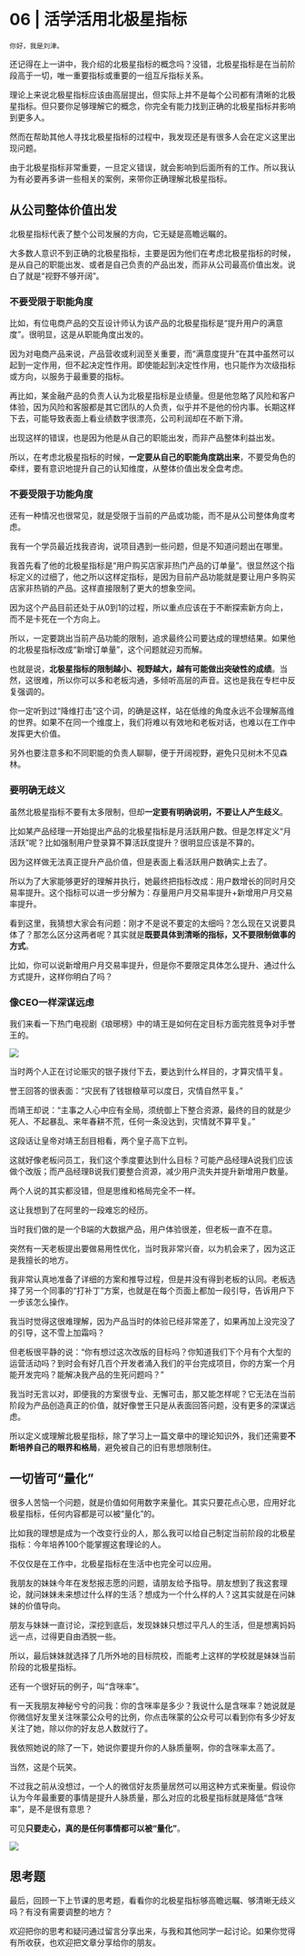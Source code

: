 # 06 | 活学活用北极星指标

    你好，我是刘津。

还记得在上一讲中，我介绍的北极星指标的概念吗？没错，北极星指标是在当前阶段高于一切，唯一重要指标或重要的一组互斥指标关系。

理论上来说北极星指标应该由高层提出，但实际上并不是每个公司都有清晰的北极星指标。但只要你足够理解它的概念，你完全有能力找到正确的北极星指标并影响到更多人。

然而在帮助其他人寻找北极星指标的过程中，我发现还是有很多人会在定义这里出现问题。

由于北极星指标非常重要，一旦定义错误，就会影响到后面所有的工作。所以我认为有必要再多讲一些相关的案例，来带你正确理解北极星指标。

## 从公司整体价值出发

北极星指标代表了整个公司发展的方向，它无疑是高瞻远瞩的。

大多数人意识不到正确的北极星指标，主要是因为他们在考虑北极星指标的时候，是从自己的职能出发、或者是自己负责的产品出发，而非从公司最高价值出发。说白了就是“视野不够开阔”。

### 不要受限于职能角度

比如，有位电商产品的交互设计师认为该产品的北极星指标是“提升用户的满意度”。很明显，这是从职能角度出发的。

因为对电商产品来说，产品营收或利润至关重要，而“满意度提升”在其中虽然可以起到一定作用，但不起决定性作用。即使能起到决定性作用，也只能作为次级指标或方向，以服务于最重要的指标。

再比如，某金融产品的负责人认为北极星指标是业绩量。但是他忽略了风险和客户体验，因为风险和客服都是其它团队的人负责，似乎并不是他的份内事。长期这样下去，可能导致表面上看业绩数字很漂亮，公司利润却在不断下滑。

出现这样的错误，也是因为他是从自己的职能出发，而非产品整体利益出发。

所以，在考虑北极星指标的时候，**一定要从自己的职能角度跳出来**，不要受角色的牵绊，要有意识地提升自己的认知维度，从整体价值出发全盘考虑。

### 不要受限于功能角度

还有一种情况也很常见，就是受限于当前的产品或功能，而不是从公司整体角度考虑。

我有一个学员最近找我咨询，说项目遇到一些问题，但是不知道问题出在哪里。

我首先看了他的北极星指标是“用户购买店家非热门产品的订单量”。很显然这个指标定义的过细了，他之所以这样定指标，是因为目前产品功能就是要让用户多购买店家非热销的产品。这样直接限制了更大的想象空间。

因为这个产品目前还处于从0到1的过程，所以重点应该在于不断探索新方向上，而不是卡死在一个方向上。

所以，一定要跳出当前产品功能的限制，追求最终公司要达成的理想结果。如果他的北极星指标改成“新增订单量”，这个问题就迎刃而解。

也就是说，**北极星指标的限制越小、视野越大，越有可能做出突破性的成绩**。当然，这很难，所以你可以多和老板沟通，多倾听高层的声音。这也是我在专栏中反复强调的。

你一定听到过“降维打击”这个词，的确是这样，站在低维的角度永远不会理解高维的世界。如果不在同一个维度上，我们将难以有效地和老板对话，也难以在工作中发挥更大价值。

另外也要注意多和不同职能的负责人聊聊，便于开阔视野，避免只见树木不见森林。

### 要明确无歧义

虽然北极星指标不要有太多限制，但却**一定要有明确说明，不要让人产生歧义**。

比如某产品经理一开始提出产品的北极星指标是月活跃用户数。但是怎样定义“月活跃”呢？比如强制用户登录算不算活跃度提升？很明显应该是不算的。

因为这样做无法真正提升产品价值，但是表面上看活跃用户数确实上去了。

所以为了大家能够更好的理解并执行，她最终把指标改成：用户数增长的同时月交易率提升。这个指标可以进一步分解为：存量用户月交易率提升+新增用户月交易率提升。

看到这里，我猜想大家会有问题：刚才不是说不要定的太细吗？怎么现在又说要具体了？那怎么区分这两者呢？其实就是**既要具体到清晰的指标，又不要限制做事的方式**。

比如，你可以说新增用户月交易率提升，但是你不要限定具体怎么提升、通过什么方式提升，这样你明白了吗？

### 像CEO一样深谋远虑

我们来看一下热门电视剧《琅琊榜》中的靖王是如何在定目标方面完胜竞争对手誉王的。

![](https://static001.geekbang.org/resource/image/53/ab/538794fd3c0acdbb170c4464423615ab.jpg)

当时两个人正在讨论赈灾的银子拨付下去，要达到什么样目的，才算灾情平复。

誉王回答的很表面：“灾民有了钱银粮草可以度日，灾情自然平复。”

而靖王却说：“主事之人心中应有全局，须统御上下整合资源，最终的目的就是少死人、不起暴乱、来年春耕不荒，任何一条没达到，灾情就不算平复。”

这段话让皇帝对靖王刮目相看，两个皇子高下立判。

这就好像老板问员工，我们这个季度要达到什么目标？可能产品经理A说我们应该做个改版；而产品经理B说我们要整合资源，减少用户流失并提升新增用户数量。

两个人说的其实都没错，但是思维和格局完全不一样。

这让我想到了在阿里的一段难忘的经历。

当时我们做的是一个B端的大数据产品，用户体验很差，但老板一直不在意。

突然有一天老板提出要做易用性优化，当时我非常兴奋，以为机会来了，因为这正是我擅长的地方。

我非常认真地准备了详细的方案和推导过程，但是并没有得到老板的认同。老板选择了另一个同事的“打补丁”方案，也就是在每个页面上都加一段引导，告诉用户下一步该怎么操作。

我当时觉得这很难理解，因为产品当时的体验已经非常差了，如果再加上没完没了的引导，这不雪上加霜吗？

但老板很平静的说：“你有想过这次改版的目标吗？你知道我们下个月有个大型的运营活动吗？到时会有好几百个开发者涌入我们的平台完成项目，你的方案一个月能开发完吗？能解决我产品的生死问题吗？”

我当时无言以对，即便我的方案很专业、无懈可击，那又能怎样呢？它无法在当前阶段为产品创造真正的价值，就好像誉王只是从表面回答问题，没有更多的深谋远虑。

所以定义或理解北极星指标，除了学习上一篇文章中的理论知识外，我们还需要**不断培养自己的眼界和格局**，避免被自己的旧有思想限制住。

## 一切皆可“量化”

很多人苦恼一个问题，就是价值如何用数字来量化。其实只要花点心思，应用好北极星指标，任何内容都是可以被“量化”的。

比如我的理想是成为一个改变行业的人，那么我可以给自己制定当前阶段的北极星指标：今年培养100个能掌握这套理论的人。

不仅仅是在工作中，北极星指标在生活中也完全可以应用。

我朋友的妹妹今年在发愁报志愿的问题，请朋友给予指导。朋友想到了我这套理论，就问妹妹未来想过什么样的生活？想成为一个什么样的人？这其实就是在问妹妹的价值导向。

朋友与妹妹一直讨论，深挖到底后，发现妹妹只想过平凡人的生活，但是想离妈妈远一点，过得更自由洒脱一些。

所以，最后妹妹就选择了几所外地的目标院校，而能考上这样的学校就是妹妹当前阶段的北极星指标。

还有一个很好玩的例子，叫“含咪率”。

有一天我朋友神秘兮兮的问我：你的含咪率是多少？我说什么是含咪率？她说就是你微信好友里关注咪蒙公众号的比例，你点击咪蒙的公众号可以看到你有多少好友关注了她，除以你的好友总人数就行了。

我依照她说的除了一下，她说你要提升你的人脉质量啊，你的含咪率太高了。

当然，这是个玩笑。

不过我之前从没想过，一个人的微信好友质量居然可以用这种方式来衡量。假设你认为今年最重要的事情是提升人脉质量，那么对应的北极星指标就是降低“含咪率”，是不是很有意思？

可见**只要走心，真的是任何事情都可以被“量化”**。

![](https://static001.geekbang.org/resource/image/e3/61/e32e2ea6a31a569563a761bf24a2ba61.jpg)

## 思考题

最后，回顾一下上节课的思考题，看看你的北极星指标够高瞻远瞩、够清晰无歧义吗？有没有需要调整的地方？

欢迎把你的思考和疑问通过留言分享出来，与我和其他同学一起讨论。如果你觉得有所收获，也欢迎把文章分享给你的朋友。
    